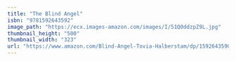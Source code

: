 ```yaml
---
title: "The Blind Angel"
isbn: "9781592643592"
image_path: "https://ecx.images-amazon.com/images/I/51Q0ddzpZ9L.jpg"
thumbnail_height: "500"
thumbnail_width: "323"
url: "https://www.amazon.com/Blind-Angel-Tovia-Halberstam/dp/1592643590/ref=tmm_hrd_swatch_0?_encoding=UTF8&amp;qid=1445870702&amp;sr=1-1"
---
```

